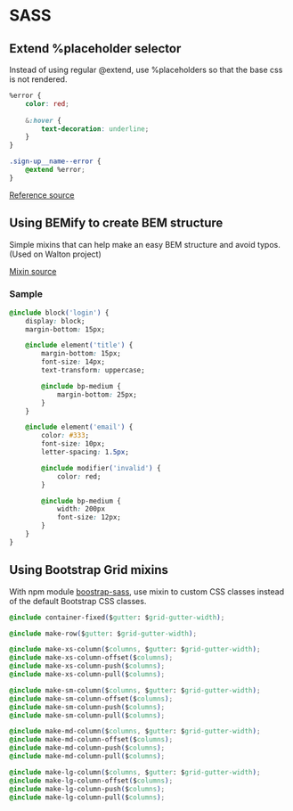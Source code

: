# SASS

## Extend %placeholder selector

Instead of using regular @extend, use %placeholders so that the base css is not rendered.

```css
%error {
    color: red;
    
    &:hover {
        text-decoration: underline;
    }
}

.sign-up__name--error {
    @extend %error;
}
```
[Reference source](http://thesassway.com/intermediate/understanding-placeholder-selectors)

## Using BEMify to create BEM structure

Simple mixins that can help make an easy BEM structure and avoid typos. (Used on Walton project)

[Mixin source](https://gtihub.com/franzheidl/bemify)

### Sample

```css
@include block('login') {
    display: block;
    margin-bottom: 15px;

    @include element('title') {
        margin-bottom: 15px;
        font-size: 14px;
        text-transform: uppercase;

        @include bp-medium {
            margin-bottom: 25px;
        }
    }

    @include element('email') {
        color: #333;
        font-size: 10px;
        letter-spacing: 1.5px;

        @include modifier('invalid') {
            color: red;
        }

        @include bp-medium {
            width: 200px
            font-size: 12px;
        }
    }
}
```

## Using Bootstrap Grid mixins
With npm module [boostrap-sass](https://github.com/twbs/bootstrap-sass), use mixin to custom CSS classes instead of the default Bootstrap CSS classes.

```css
@include container-fixed($gutter: $grid-gutter-width);

@include make-row($gutter: $grid-gutter-width);

@include make-xs-column($columns, $gutter: $grid-gutter-width);
@include make-xs-column-offset($columns);
@include make-xs-column-push($columns);
@include make-xs-column-pull($columns);

@include make-sm-column($columns, $gutter: $grid-gutter-width);
@include make-sm-column-offset($columns);
@include make-sm-column-push($columns);
@include make-sm-column-pull($columns);

@include make-md-column($columns, $gutter: $grid-gutter-width);
@include make-md-column-offset($columns);
@include make-md-column-push($columns);
@include make-md-column-pull($columns);

@include make-lg-column($columns, $gutter: $grid-gutter-width);
@include make-lg-column-offset($columns);
@include make-lg-column-push($columns);
@include make-lg-column-pull($columns);
```
